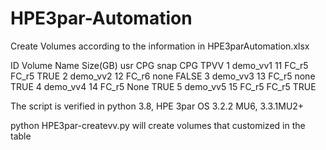 # HPE3par-Automation

Create Volumes according to the information in HPE3parAutomation.xlsx

ID	Volume Name	Size(GB)	usr CPG	snap CPG	TPVV
1	     demo_vv1	 11	       FC_r5	FC_r5	    TRUE
2	     demo_vv2	 12	       FC_r6	none	    FALSE
3	     demo_vv3	 13	       FC_r5	none	    TRUE
4	     demo_vv4	 14	       FC_r5	None	    TRUE
5	     demo_vv5	 15	       FC_r5	FC_r5	    TRUE

The script is verified in python 3.8,  HPE 3par OS 3.2.2 MU6, 3.3.1MU2+

python HPE3par-createvv.py will create volumes that customized in the table



